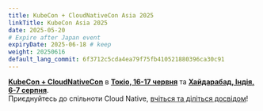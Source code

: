 ```yaml
---
title: KubeCon + CloudNativeCon Asia 2025
linkTitle: KubeCon Asia 2025
date: 2025-05-20
# Expire after Japan event
expiryDate: 2025-06-18 # keep
weight: 20250616
default_lang_commit: 6f3712c5cda4ea79f75fb410521880396ca30c91
---
```


<i class="fas fa-bullhorn"></i> [**KubeCon + CloudNativeCon**][kubecon] в **<span class="text-nowrap">[Токіо, 16-17 червня][LF-Japan]</span>** та [**Хайдарабад, Індія, 6-7 серпня**][LF-India].
<span class="d-none d-md-inline"><br></span>Приєднуйтесь до спільноти Cloud Native,<span class="d-none d-sm-inline"> [вчіться та діліться досвідом][blog]</span>!

[blog]: /blog/2025/kubecon-japan/
[kubecon]: https://www.cncf.io/kubecon-cloudnativecon-events
[LF-Japan]: https://events.linuxfoundation.org/kubecon-cloudnativecon-japan/register/?utm_source=opentelemetry&utm_medium=all&utm_campaign=KubeCon-Japan-2025&utm_content=slim-banner
[LF-India]: https://events.linuxfoundation.org/kubecon-cloudnativecon-india/register/?utm_source=opentelemetry&utm_medium=all&utm_campaign=KubeCon-India-2025&utm_content=slim-banner
